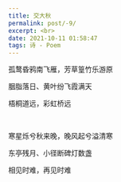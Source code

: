 ```yaml
---
title: 交大秋
permalink: post/-9/
excerpt: <br>
date: 2021-10-11 01:58:47
tags: 诗 - Poem
---
```


孤鹜昏鸦南飞雁，芳草篁竹乐游原

胭脂落日、黄叶纷飞霞满天

梧桐道远，彩虹桥远

<br>

寒星烁兮秋来晚，晚风起兮溢清寒

东亭残月、小径断碑灯数盏

相见时难，再见时难